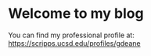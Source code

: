 # Welcome to my blog

You can find my professional profile at:
https://scripps.ucsd.edu/profiles/gdeane
